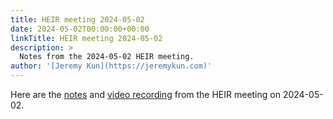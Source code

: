 ```yaml
---
title: HEIR meeting 2024-05-02
date: 2024-05-02T00:00:00+00:00
linkTitle: HEIR meeting 2024-05-02
description: >
  Notes from the 2024-05-02 HEIR meeting.
author: '[Jeremy Kun](https://jeremykun.com)'
---
```


Here are the
[notes](https://docs.google.com/document/d/1uEDeIN0iTUmmtlacZg0c2j7VbAHO3A9e0_8mnunUv10/edit?usp=sharing)
and
[video recording](https://drive.google.com/file/d/1u1q74rUKdXFi08tAKFRKjI-bojuorQK8/view?usp=drivesdk)
from the HEIR meeting on 2024-05-02.

<!-- mdformat global-off -->
